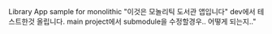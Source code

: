 Library App sample for monolithic
"이것은 모놀리틱 도서관 앱입니다"
dev에서 테스트한것 올립니다. 
main project에서 submodule을 수정할경우.. 어떻게 되는지.."
